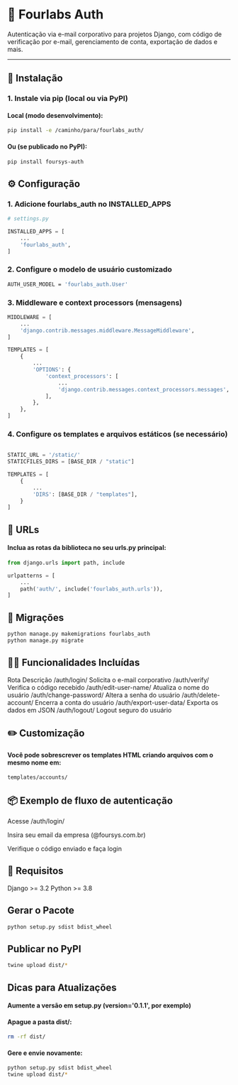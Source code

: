 # 🔐 Fourlabs Auth

Autenticação via e-mail corporativo para projetos Django, com código de verificação por e-mail, gerenciamento de conta, exportação de dados e mais.

---

## 🚀 Instalação

### 1. Instale via pip (local ou via PyPI)

#### Local (modo desenvolvimento):

```bash
pip install -e /caminho/para/fourlabs_auth/
```

#### Ou (se publicado no PyPI):

```bash
pip install foursys-auth
```

## ⚙️ Configuração

### 1. Adicione fourlabs_auth no INSTALLED_APPS

```python
# settings.py

INSTALLED_APPS = [
    ...
    'fourlabs_auth',
]
```


### 2. Configure o modelo de usuário customizado

```bash
AUTH_USER_MODEL = 'fourlabs_auth.User'
```

### 3. Middleware e context processors (mensagens)

```python
MIDDLEWARE = [
    ...
    'django.contrib.messages.middleware.MessageMiddleware',
]

TEMPLATES = [
    {
        ...
        'OPTIONS': {
            'context_processors': [
                ...
                'django.contrib.messages.context_processors.messages',
            ],
        },
    },
]

```


### 4. Configure os templates e arquivos estáticos (se necessário)

```python

STATIC_URL = '/static/'
STATICFILES_DIRS = [BASE_DIR / "static"]

TEMPLATES = [
    {
        ...
        'DIRS': [BASE_DIR / "templates"],
    }
]


```

## 🔗 URLs

#### Inclua as rotas da biblioteca no seu urls.py principal:

```python
from django.urls import path, include

urlpatterns = [
    ...
    path('auth/', include('fourlabs_auth.urls')),
]

```

## 💾 Migrações

```bash
python manage.py makemigrations fourlabs_auth
python manage.py migrate
```


## 🧑‍💼 Funcionalidades Incluídas

Rota	Descrição
/auth/login/	Solicita o e-mail corporativo
/auth/verify/	Verifica o código recebido
/auth/edit-user-name/	Atualiza o nome do usuário
/auth/change-password/	Altera a senha do usuário
/auth/delete-account/	Encerra a conta do usuário
/auth/export-user-data/	Exporta os dados em JSON
/auth/logout/	Logout seguro do usuário


## ✏️ Customização
#### Você pode sobrescrever os templates HTML criando arquivos com o mesmo nome em:

```bash
templates/accounts/
```

## 📦 Exemplo de fluxo de autenticação

Acesse /auth/login/

Insira seu email da empresa (@foursys.com.br)

Verifique o código enviado e faça login


## 🧪 Requisitos

Django >= 3.2
Python >= 3.8

## Gerar o Pacote

```bash
python setup.py sdist bdist_wheel
```

## Publicar no PyPI

```bash
twine upload dist/*
```


## Dicas para Atualizações

#### Aumente a versão em setup.py (version='0.1.1', por exemplo)

#### Apague a pasta dist/:

```bash
rm -rf dist/
```

#### Gere e envie novamente:

```bash
python setup.py sdist bdist_wheel
twine upload dist/*
```
